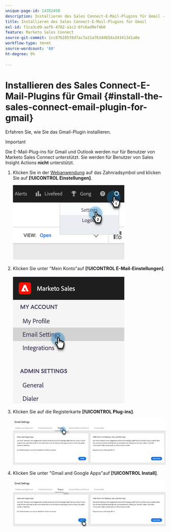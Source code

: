 ```yaml
---
unique-page-id: 14352450
description: Installieren des Sales Connect-E-Mail-Plugins für Gmail - Marketo Docs - Produktdokumentation
title: Installieren des Sales Connect-E-Mail-Plugins für Gmail
exl-id: f1ca3cd9-aafb-4782-a1c2-07c6ad9ef4b0
feature: Marketo Sales Connect
source-git-commit: 1cc876285f8d7ac7a21a763dd65da34341341a0e
workflow-type: tm+mt
source-wordcount: '88'
ht-degree: 0%

---
```


# Installieren des Sales Connect-E-Mail-Plugins für Gmail {#install-the-sales-connect-email-plugin-for-gmail}

Erfahren Sie, wie Sie das Gmail-Plugin installieren.

>[!IMPORTANT]
>
>Die E-Mail-Plug-ins für Gmail und Outlook werden nur für Benutzer von Marketo Sales Connect unterstützt. Sie werden für Benutzer von Sales Insight Actions **nicht** unterstützt.

1. Klicken Sie in der [Webanwendung](https://toutapp.com/next#settings) auf das Zahnradsymbol und klicken Sie auf **[!UICONTROL Einstellungen]**.

   ![](assets/install-the-sales-connect-email-plugin-for-gmail-1.png)

1. Klicken Sie unter &quot;Mein Konto&quot;auf **[!UICONTROL E-Mail-Einstellungen]**.

   ![](assets/install-the-sales-connect-email-plugin-for-gmail-2.png)

1. Klicken Sie auf die Registerkarte **[!UICONTROL Plug-ins]**.

   ![](assets/install-the-sales-connect-email-plugin-for-gmail-3.png)

1. Klicken Sie unter &quot;Gmail and Google Apps&quot;auf **[!UICONTROL Install]**.

   ![](assets/install-the-sales-connect-email-plugin-for-gmail-4.png)
